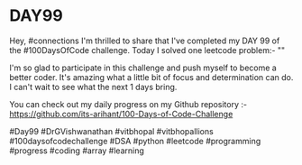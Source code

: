 # DAY99
Hey, #connections I'm thrilled to share that I've completed my DAY 99 of the #100DaysOfCode challenge. Today I solved one leetcode problem:- ""

I'm so glad to participate in this challenge and push myself to become a better coder. It's amazing what a little bit of focus and determination can do. I can't wait to see what the next 1 days bring.

You can check out my daily progress on my Github repository :- https://github.com/its-arihant/100-Days-of-Code-Challenge

#Day99 #DrGVishwanathan #vitbhopal #vitbhopallions #100daysofcodechallenge #DSA #python #leetcode #programming #progress #coding #array #learning 
